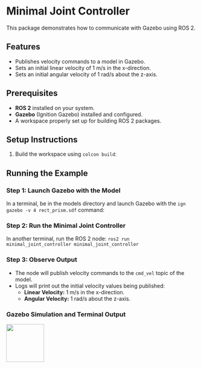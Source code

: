 # Minimal Joint Controller

This package demonstrates how to communicate with Gazebo using ROS 2.

## Features
- Publishes velocity commands to a model in Gazebo.
- Sets an initial linear velocity of 1 m/s in the x-direction.
- Sets an initial angular velocity of 1 rad/s about the z-axis.

## Prerequisites
- **ROS 2** installed on your system.
- **Gazebo** (Ignition Gazebo) installed and configured.
- A workspace properly set up for building ROS 2 packages.

## Setup Instructions
1. Build the workspace using `colcon build`:

## Running the Example

### Step 1: Launch Gazebo with the Model
In a terminal, be in the models directory and launch Gazebo with the `ign gazebo -v 4 rect_prism.sdf` command:

### Step 2: Run the Minimal Joint Controller
In another terminal, run the ROS 2 node:
`ros2 run minimal_joint_controller minimal_joint_controller`

### Step 3: Observe Output
- The node will publish velocity commands to the `cmd_vel` topic of the model.
- Logs will print out the initial velocity values being published:
  - **Linear Velocity:** 1 m/s in the x-direction.
  - **Angular Velocity:** 1 rad/s about the z-axis.

### Gazebo Simulation and Terminal Output

<img src="new-repository/Screenshot from 2025-01-15 15-23-07.png" width=100>

